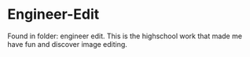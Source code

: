 # Engineer-Edit
Found in folder: engineer edit. This is the highschool work that made me have fun and discover image editing.
